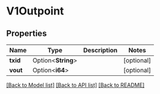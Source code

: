 # V1Outpoint

## Properties

| Name     | Type               | Description | Notes      |
| -------- | ------------------ | ----------- | ---------- |
| **txid** | Option<**String**> |             | [optional] |
| **vout** | Option<**i64**>    |             | [optional] |

[[Back to Model list]](../README.md#documentation-for-models) [[Back to API list]](../README.md#documentation-for-api-endpoints) [[Back to README]](../README.md)
